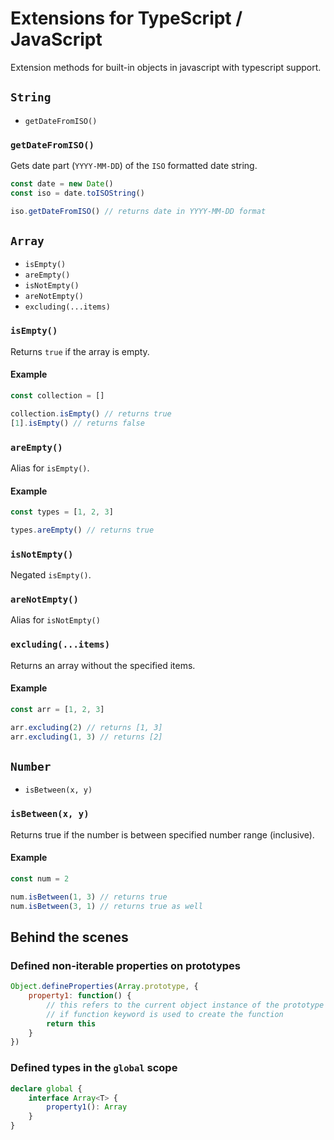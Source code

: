 # Extensions for TypeScript / JavaScript

Extension methods for built-in objects in javascript with typescript support.

## `String`

- `getDateFromISO()`

### `getDateFromISO()`

Gets date part (`YYYY-MM-DD`) of the `ISO` formatted date string.

```typescript
const date = new Date()
const iso = date.toISOString()

iso.getDateFromISO() // returns date in YYYY-MM-DD format
```

## `Array`

- `isEmpty()`
- `areEmpty()`
- `isNotEmpty()`
- `areNotEmpty()`
- `excluding(...items)`

### `isEmpty()`

Returns `true` if the array is empty.

#### Example

```typescript
const collection = []

collection.isEmpty() // returns true
[1].isEmpty() // returns false
```

### `areEmpty()`

Alias for `isEmpty()`.

#### Example

```typescript
const types = [1, 2, 3]

types.areEmpty() // returns true
```

### `isNotEmpty()`

Negated `isEmpty()`.

### `areNotEmpty()`

Alias for `isNotEmpty()`

### `excluding(...items)`

Returns an array without the specified items.

#### Example

```typescript
const arr = [1, 2, 3]

arr.excluding(2) // returns [1, 3]
arr.excluding(1, 3) // returns [2]
```

## `Number`

- `isBetween(x, y)`

### `isBetween(x, y)`

Returns true if the number is between specified number range (inclusive).

#### Example

```typescript
const num = 2

num.isBetween(1, 3) // returns true
num.isBetween(3, 1) // returns true as well
```

## Behind the scenes

### Defined non-iterable properties on prototypes

```javascript
Object.defineProperties(Array.prototype, {
    property1: function() {
        // this refers to the current object instance of the prototype
        // if function keyword is used to create the function
        return this
    }
})
```

### Defined types in the `global` scope

```typescript
declare global {
    interface Array<T> {
        property1(): Array
    }
}
```